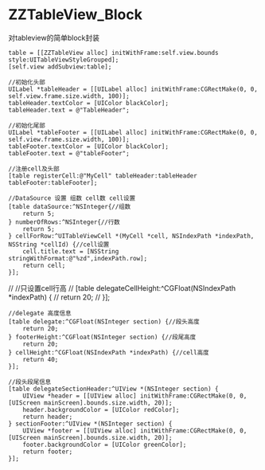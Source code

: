 # ZZTableView_Block
对tableview的简单block封装

    table = [[ZZTableView alloc] initWithFrame:self.view.bounds style:UITableViewStyleGrouped];
    [self.view addSubview:table];
    
    //初始化头部
    UILabel *tableHeader = [[UILabel alloc] initWithFrame:CGRectMake(0, 0, self.view.frame.size.width, 100)];
    tableHeader.textColor = [UIColor blackColor];
    tableHeader.text = @"TableHeader";
    
    //初始化尾部
    UILabel *tableFooter = [[UILabel alloc] initWithFrame:CGRectMake(0, 0, self.view.frame.size.width, 100)];
    tableFooter.textColor = [UIColor blackColor];
    tableFooter.text = @"tableFooter";
    
    //注册cell及头部
    [table registerCell:@"MyCell" tableHeader:tableHeader tableFooter:tableFooter];
    
    //DataSource 设置 组数 cell数 cell设置
    [table dataSource:^NSInteger{//组数
        return 5;
    } numberOfRows:^NSInteger{//行数
        return 5;
    } cellForRow:^UITableViewCell *(MyCell *cell, NSIndexPath *indexPath, NSString *cellId) {//cell设置
        cell.title.text = [NSString stringWithFormat:@"%zd",indexPath.row];
        return cell;
    }];
    
    
//    //只设置cell行高
//    [table delegateCellHeight:^CGFloat(NSIndexPath *indexPath) {
//        return 20;
//    }];
    
    //delegate 高度信息
    [table delegate:^CGFloat(NSInteger section) {//段头高度
        return 20;
    } footerHeight:^CGFloat(NSInteger section) {//段尾高度
        return 20;
    } cellHeight:^CGFloat(NSIndexPath *indexPath) {//cell高度
        return 40;
    }];
    
    //段头段尾信息
    [table delegateSectionHeader:^UIView *(NSInteger section) {
        UIView *header = [[UIView alloc] initWithFrame:CGRectMake(0, 0, [UIScreen mainScreen].bounds.size.width, 20)];
        header.backgroundColor = [UIColor redColor];
        return header;
    } sectionFooter:^UIView *(NSInteger section) {
        UIView *footer = [[UIView alloc] initWithFrame:CGRectMake(0, 0, [UIScreen mainScreen].bounds.size.width, 20)];
        footer.backgroundColor = [UIColor greenColor];
        return footer;
    }];
